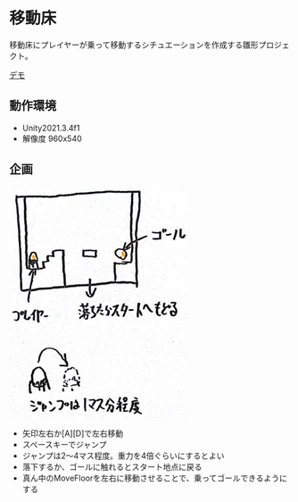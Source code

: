 # 移動床
移動床にプレイヤーが乗って移動するシチュエーションを作成する雛形プロジェクト。

[デモ](https://am1tanaka.github.io/TaikenMoveFloor/Demo/)

## 動作環境
- Unity2021.3.4f1
- 解像度 960x540

## 企画
<img src="./Images/IMG_5271.JPG" width="320px">

- 矢印左右か[A][D]で左右移動
- スペースキーでジャンプ
- ジャンプは2～4マス程度。重力を4倍ぐらいにするとよい
- 落下するか、ゴールに触れるとスタート地点に戻る
- 真ん中のMoveFloorを左右に移動させることで、乗ってゴールできるようにする
